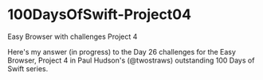 # 100DaysOfSwift-Project04
Easy Browser with challenges Project 4 

Here's my answer (in progress) to the Day 26 challenges for the Easy Browser, Project 4 in Paul Hudson's (@twostraws) outstanding 100 Days of Swift series.

